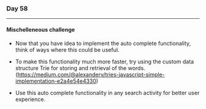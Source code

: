 ### Day 58
---
#### Mischelleneous challenge 

* Now that you have idea to implement the auto complete functionality, think of ways where this could be useful. 

* To make this functionality much more faster, try using the custom data structure Trie for storing and retrieval of the words.
(https://medium.com/@alexanderv/tries-javascript-simple-implementation-e2a4e54e4330)

* Use this auto complete functionality in any search activity for better user experience.
